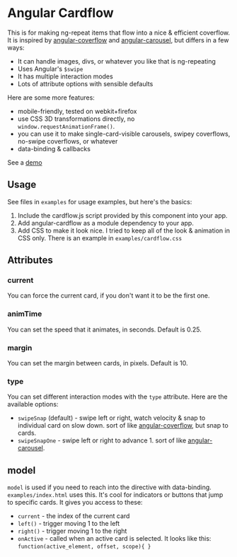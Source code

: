 # Angular Cardflow

This is for making ng-repeat items that flow into a nice & efficient coverflow.  It is inspired by [angular-coverflow](https://github.com/southdesign/angular-coverflow) and [angular-carousel](https://github.com/revolunet/angular-carousel), but differs in a few ways:

*  It can handle images, divs, or whatever you like that is ng-repeating
*  Uses Angular's `$swipe`
*  It has multiple interaction modes
*  Lots of attribute options with sensible defaults

Here are some more features:

*  mobile-friendly, tested on webkit+firefox
*  use CSS 3D transformations directly, no `window.requestAnimationFrame()`.
*  you can use it to make single-card-visible carousels, swipey coverflows, no-swipe coverflows, or whatever
*  data-binding & callbacks

See a [demo](http://konsumer.github.io/angular-cardflow/)

## Usage

See files in `examples` for usage examples, but here's the basics:

1. Include the cardflow.js script provided by this component into your app.
2. Add angular-cardflow as a module dependency to your app.
3. Add CSS to make it look nice. I tried to keep all of the look & animation in CSS only. There is an example in `examples/cardflow.css`

## Attributes

### current

You can force the current card, if you don't want it to be the first one.

### animTime

You can set the speed that it animates, in seconds. Default is 0.25.

### margin

You can set the margin between cards, in pixels. Default is 10.

### type

You can set different interaction modes with the `type` attribute. Here are the available options:

* `swipeSnap` (default) - swipe left or right, watch velocity & snap to individual card on slow down. sort of like [angular-coverflow](https://github.com/southdesign/angular-coverflow), but snap to cards.
* `swipeSnapOne` - swipe left or right to advance 1. sort of like [angular-carousel](https://github.com/revolunet/angular-carousel).

## model

`model` is used if you need to reach into the directive with data-binding. `examples/index.html` uses this. It's cool for indicators or buttons that jump to specific cards. It gives you access to these:

*  `current` - the index of the current card
*  `left()` - trigger moving 1 to the left
*  `right()` - trigger moving 1 to the right
*  `onActive`  - called when an active card is selected. It looks like this: `function(active_element, offset, scope){ }`
